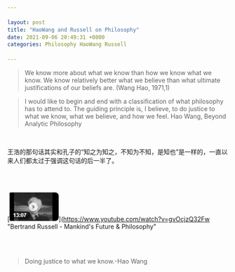 ```yaml
---

layout: post
title: "HaoWang and Russell on Philosophy"
date: 2021-09-06 20:49:31 +0800
categories: Philosophy HaoWang Russell

---
```


> We know more about what we know than how we know what we know. We know relatively better what we believe than what ultimate justifications of our beliefs are. (Wang Hao, 1971,1) 

> I would like to begin and end with a classification of what philosophy has to attend to. The guiding principle is, I believe, to do justice to what we know, what we believe, and how we feel.
Hao Wang, Beyond Analytic Philosophy

<br/>

王浩的那句话其实和孔子的“知之为知之，不知为不知，是知也”是一样的，一直以来人们都太过于强调这句话的后一半了。

<br/><br/>

[![Bertrand Russell - Mankind's Future & Philosophy](https://raw.githubusercontent.com/FinalFantasy27/FinalFantasy27/main/images/Russell%20on.PNG)](https://www.youtube.com/watch?v=gvOcjzQ32Fw "Bertrand Russell - Mankind's Future & Philosophy"

<br/><br/>

> Doing justice to what we know.-Hao Wang
